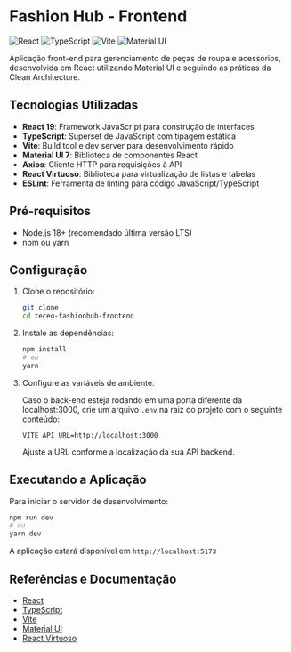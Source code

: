 # Fashion Hub - Frontend

![React](https://img.shields.io/badge/React-61DAFB?style=for-the-badge&logo=react&logoColor=black)
![TypeScript](https://img.shields.io/badge/TypeScript-3178C6?style=for-the-badge&logo=typescript&logoColor=white)
![Vite](https://img.shields.io/badge/Vite-646CFF?style=for-the-badge&logo=vite&logoColor=white)
![Material UI](https://img.shields.io/badge/Material_UI-007FFF?style=for-the-badge&logo=mui&logoColor=white)

Aplicação front-end para gerenciamento de peças de roupa e acessórios, desenvolvida em React utilizando Material UI e seguindo as práticas da Clean Architecture.

## Tecnologias Utilizadas

- **React 19**: Framework JavaScript para construção de interfaces
- **TypeScript**: Superset de JavaScript com tipagem estática
- **Vite**: Build tool e dev server para desenvolvimento rápido
- **Material UI 7**: Biblioteca de componentes React
- **Axios**: Cliente HTTP para requisições à API
- **React Virtuoso**: Biblioteca para virtualização de listas e tabelas
- **ESLint**: Ferramenta de linting para código JavaScript/TypeScript

## Pré-requisitos

- Node.js 18+ (recomendado última versão LTS)
- npm ou yarn

## Configuração

1. Clone o repositório:

   ```bash
   git clone
   cd teceo-fashionhub-frontend
   ```

2. Instale as dependências:

   ```bash
   npm install
   # ou
   yarn
   ```

3. Configure as variáveis de ambiente:

   Caso o back-end esteja rodando em uma porta diferente da localhost:3000, crie um arquivo `.env` na raiz do projeto com o seguinte conteúdo:

   ```
   VITE_API_URL=http://localhost:3000
   ```

   Ajuste a URL conforme a localização da sua API backend.

## Executando a Aplicação

Para iniciar o servidor de desenvolvimento:

```bash
npm run dev
# ou
yarn dev
```

A aplicação estará disponível em `http://localhost:5173`

## Referências e Documentação

- [React](https://react.dev/)
- [TypeScript](https://www.typescriptlang.org/)
- [Vite](https://vitejs.dev/)
- [Material UI](https://mui.com/)
- [React Virtuoso](https://virtuoso.dev/)

